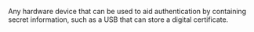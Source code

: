 Any hardware device that can be used to aid authentication by containing secret information, such as a USB that can store a digital certificate.